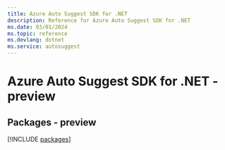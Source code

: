 ```yaml
---
title: Azure Auto Suggest SDK for .NET
description: Reference for Azure Auto Suggest SDK for .NET
ms.date: 03/01/2024
ms.topic: reference
ms.devlang: dotnet
ms.service: autosuggest
---
```

# Azure Auto Suggest SDK for .NET - preview
## Packages - preview
[!INCLUDE [packages](auto-suggest-index.md)]